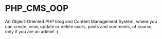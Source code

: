 # PHP_CMS_OOP
An Object-Oriented PHP blog and Content Management System, where you can create, view, update or delete users, posts and comments, of course, only if you are an admin! :)
